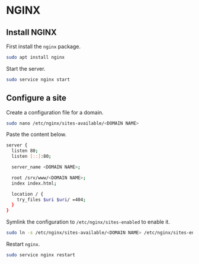 # NGINX
## Install NGINX
First install the `nginx` package.
```bash
sudo apt install nginx
```
Start the server.
```bash
sudo service nginx start
```
## Configure a site
Create a configuration file for a domain.
```bash
sudo nano /etc/nginx/sites-available/<DOMAIN NAME>
```
Paste the content below.
```bash
server {
  listen 80;
  listen [::]:80;

  server_name <DOMAIN NAME>;

  root /srv/www/<DOMAIN NAME>;
  index index.html;

  location / {
    try_files $uri $uri/ =404;
  }
}
```
Symlink the configuration to `/etc/nginx/sites-enabled` to enable it.
```bash
sudo ln -s /etc/nginx/sites-available/<DOMAIN NAME> /etc/nginx/sites-enabled/<DOMAIN NAME>
```
Restart `nginx`.
```bash
sudo service nginx restart
```